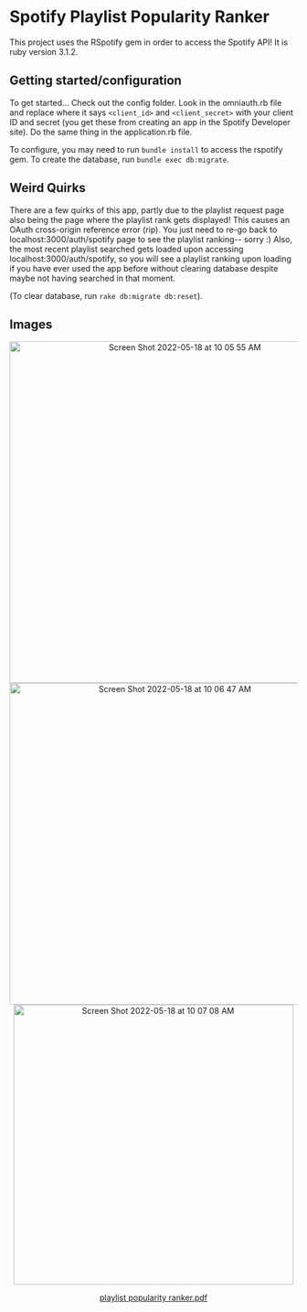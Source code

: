 # Spotify Playlist Popularity Ranker 

This project uses the RSpotify gem in order to access the Spotify API! 
It is ruby version 3.1.2.

## Getting started/configuration
To get started...
Check out the config folder.
Look in the omniauth.rb file and replace where it says `<client_id>` and `<client_secret>` with your client ID and secret (you get these from creating an app in the Spotify Developer site).
Do the same thing in the application.rb file.

To configure, you may need to run `bundle install` to access the rspotify gem.
To create the database, run `bundle exec db:migrate`.

## Weird Quirks 
There are a few quirks of this app, partly due to the playlist request page also being the page where the playlist rank gets displayed! This causes an OAuth cross-origin reference error (rip). You just need to re-go back to localhost:3000/auth/spotify page to see the playlist ranking-- sorry :)
Also, the most recent playlist searched gets loaded upon accessing localhost:3000/auth/spotify, so you will see a playlist ranking upon loading if you have ever used the app before without clearing database despite maybe not having searched in that moment.

(To clear database, run `rake db:migrate db:reset`).


## Images
<div align="center">

<img width="598" alt="Screen Shot 2022-05-18 at 10 05 55 AM" src="https://user-images.githubusercontent.com/68559641/169060882-84caf1d7-420b-4e64-bd4f-e51c421dae05.png">
<img width="563" alt="Screen Shot 2022-05-18 at 10 06 47 AM" src="https://user-images.githubusercontent.com/68559641/169061077-7a543b6a-232f-47c8-aa25-ba820235a6f9.png">
<img width="490" alt="Screen Shot 2022-05-18 at 10 07 08 AM" src="https://user-images.githubusercontent.com/68559641/169061146-2eba038d-7128-4a1b-8f24-3b84cc1bf607.png">


[playlist popularity ranker.pdf](https://github.com/amueller8/ppl-4/files/8716915/playlist.popularity.ranker.pdf)
</div>
